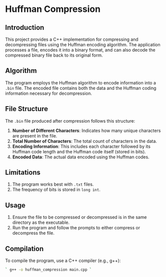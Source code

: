 # Huffman Compression

## Introduction
This project provides a C++ implementation for compressing and decompressing files using the Huffman encoding algorithm. The application processes a file, encodes it into a binary format, and can also decode the compressed binary file back to its original form.

## Algorithm
The program employs the Huffman algorithm to encode information into a `.bin` file. The encoded file contains both the data and the Huffman coding information necessary for decompression.

## File Structure
The `.bin` file produced after compression follows this structure:

1. **Number of Different Characters**: Indicates how many unique characters are present in the file.
2. **Total Number of Characters**: The total count of characters in the data.
3. **Encoding Information**: This includes each character followed by its Huffman code length and the Huffman code itself (stored in bits).
4. **Encoded Data**: The actual data encoded using the Huffman codes.

## Limitations
1. The program works best with `.txt` files.
2. The frequency of bits is stored in `long int`.

## Usage
1. Ensure the file to be compressed or decompressed is in the same directory as the executable.
2. Run the program and follow the prompts to either compress or decompress the file.

## Compilation
To compile the program, use a C++ compiler (e.g., g++):
```sh
` g++ -o huffman_compression main.cpp `
